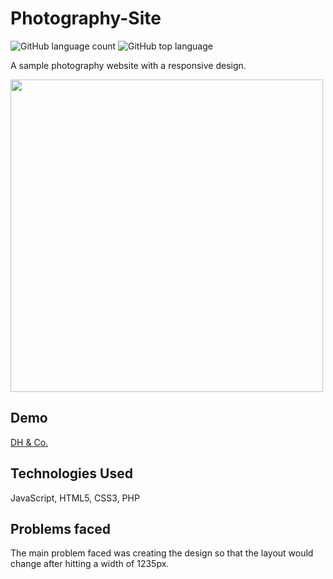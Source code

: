 # Photography-Site

![GitHub language count](https://img.shields.io/github/languages/count/DavidHuerta11/photography-site?style=flat-square)
![GitHub top language](https://img.shields.io/github/languages/top/DavidHuerta11/photography-site?logo=css3&logoColor=blue&style=flat-square)

A sample photography website with a responsive design.

<img width="500" height="500" src="img/PS_Gif.gif">

## Demo

[DH & Co.](https://davidhuerta11.github.io/Photography-Site/)

## Technologies Used

JavaScript, HTML5, CSS3, PHP

## Problems faced
 
The main problem faced was creating the design so that the layout would change after hitting a width of 1235px.




